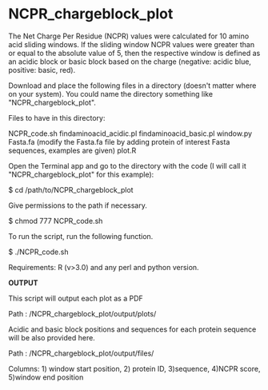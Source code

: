 # NCPR_chargeblock_plot

The Net Charge Per Residue (NCPR) values were calculated for 10 amino acid sliding windows. If the sliding window NCPR values were greater than or equal to the absolute value of 5, then the respective window is defined as an acidic block or basic block based on the charge (negative: acidic blue, positive: basic, red).

Download and place the following files in a directory (doesn't matter where on your system). You could name the directory something like "NCPR_chargeblock_plot".

Files to have in this directory:

NCPR_code.sh 
findaminoacid_acidic.pl 
findaminoacid_basic.pl 
window.py 
Fasta.fa (modify the Fasta.fa file by adding protein of interest Fasta sequences, examples are given) 
plot.R

Open the Terminal app and go to the directory with the code (I will call it "NCPR_chargeblock_plot" for this example):

$ cd /path/to/NCPR_chargeblock_plot

Give permissions to the path if necessary.

$ chmod 777 NCPR_code.sh

To run the script, run the following function.

$ ./NCPR_code.sh

Requirements: R (v>3.0) and any perl and python version.

**OUTPUT**

This script will output each plot as a PDF

Path : /NCPR_chargeblock_plot/output/plots/

Acidic and basic block positions and sequences for each protein sequence will be also provided here.

Path : /NCPR_chargeblock_plot/output/files/

Columns: 1) window start position, 2) protein ID, 3)sequence, 4)NCPR score, 5)window end position
